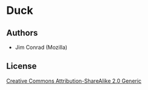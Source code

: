 # Duck

## Authors

* Jim Conrad (Mozilla)

## License

[Creative Commons Attribution-ShareAlike 2.0 Generic](https://creativecommons.org/licenses/by-sa/2.0/)
